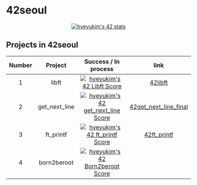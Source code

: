 # 42seoul
<div align="center">
 
[![hyeyukim's 42 stats](https://badge42.vercel.app/api/v2/cl6er3fm6004409ldo5uq1wtm/stats?cursusId=21&coalitionId=87)](https://github.com/JaeSeoKim/badge42)
 
</div>

## Projects in 42seoul

<div align="center">
 
| Number | Project | Success / In process | link |
|:----------:|:-------------------------:|:--------------------:|:----------:|
| 1 | libft | [![hyeyukim's 42 Libft Score](https://badge42.vercel.app/api/v2/cl6er3fm6004409ldo5uq1wtm/project/2645016)](https://github.com/JaeSeoKim/badge42) | [42libft](https://github.com/hey-uu/42libft) |
| 2 | get_next_line | [![hyeyukim's 42 get_next_line Score](https://badge42.vercel.app/api/v2/cl6er3fm6004409ldo5uq1wtm/project/2693936)](https://github.com/JaeSeoKim/badge42) | [42get_next_line_final](https://github.com/hey-uu/42get_next_line_final) |
| 3 | ft_printf |[![hyeyukim's 42 ft_printf Score](https://badge42.vercel.app/api/v2/cl6er3fm6004409ldo5uq1wtm/project/2701280)](https://github.com/JaeSeoKim/badge42) | [42ft_printf](https://github.com/hey-uu/42ft_printf) |
| 4 | born2beroot | [![hyeyukim's 42 Born2beroot Score](https://badge42.vercel.app/api/v2/cl6er3fm6004409ldo5uq1wtm/project/2698050)](https://github.com/JaeSeoKim/badge42) | |

</div>
